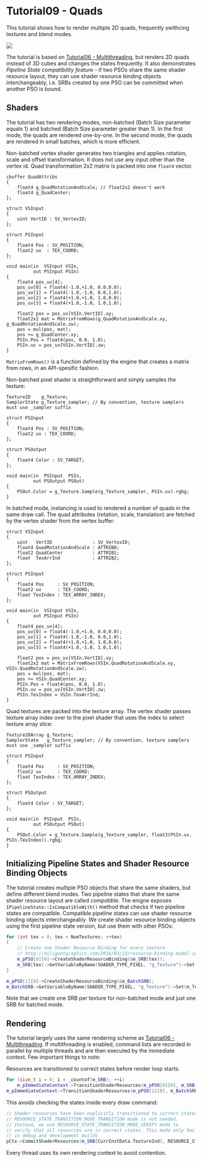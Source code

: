 # Tutorial09 - Quads

This tutorial shows how to render multiple 2D quads, frequently swithcing textures and blend modes.

![](Animation_Large.gif)

The tutorial is based on [Tutorial06 - Multithreading](../Tutorial06_Multithreading), but renders
2D quads instead of 3D cubes and changes the states frequently. It also demonstrates *Pipeline State
compatibility feature* - if two PSOs share the same shader resource layout, they can use shader resource
binding objects interchangeably, i.e. SRBs created by one PSO can be committed when another PSO is bound.

## Shaders

The tutorial has two rendering modes, non-batched (Batch Size parameter equals 1) and batched 
(Batch Size parameter greater than 1). In the first mode, the quads are rendered one-by-one.
In the second mode, the quads are rendered in small batches, which is more efficient.

Non-batched vertex shader generates two triangles and applies rotation, scale and offset transformation.
It does not use any input other than the vertex id. Quad transformation 2x2 matrix is packed into one `float4` vector.

```hlsl
cbuffer QuadAttribs
{
    float4 g_QuadRotationAndScale; // float2x2 doesn't work
    float4 g_QuadCenter;
};

struct VSInput
{
    uint VertID : SV_VertexID;
};

struct PSInput 
{ 
    float4 Pos : SV_POSITION; 
    float2 uv  : TEX_COORD;
};

void main(in  VSInput VSIn,
          out PSInput PSIn)
{
    float4 pos_uv[4];
    pos_uv[0] = float4(-1.0,+1.0, 0.0,0.0);
    pos_uv[1] = float4(-1.0,-1.0, 0.0,1.0);
    pos_uv[2] = float4(+1.0,+1.0, 1.0,0.0);
    pos_uv[3] = float4(+1.0,-1.0, 1.0,1.0);

    float2 pos = pos_uv[VSIn.VertID].xy;
    float2x2 mat = MatrixFromRows(g_QuadRotationAndScale.xy, g_QuadRotationAndScale.zw);
    pos = mul(pos, mat);
    pos += g_QuadCenter.xy;
    PSIn.Pos = float4(pos, 0.0, 1.0);
    PSIn.uv = pos_uv[VSIn.VertID].zw;
}
```

`MatrixFromRows()` is a function defined by the engine that creates a matrix from rows, in an API-spesific fashion.

Non-batched pixel shader is straightforward and simply samples the texture:

```hlsl
Texture2D    g_Texture;
SamplerState g_Texture_sampler; // By convention, texture samplers must use _sampler suffix

struct PSInput 
{ 
    float4 Pos : SV_POSITION; 
    float2 uv : TEX_COORD;
};

struct PSOutput
{
    float4 Color : SV_TARGET;
};

void main(in  PSInput  PSIn,
          out PSOutput PSOut)
{
    PSOut.Color = g_Texture.Sample(g_Texture_sampler, PSIn.uv).rgbg;
}
```

In batched mode, instancing is used to rendered a number of quads in the same draw call. The quad
attributes (rotation, scale, translation) are fetched by the vertex shader from the vertex buffer:

```hlsl
struct VSInput
{
    uint   VertID               : SV_VertexID;
    float4 QuadRotationAndScale : ATTRIB0;
    float2 QuadCenter           : ATTRIB1;
    float  TexArrInd            : ATTRIB2;
};

struct PSInput 
{ 
    float4 Pos     : SV_POSITION; 
    float2 uv      : TEX_COORD;
    float TexIndex : TEX_ARRAY_INDEX;
};

void main(in  VSInput VSIn,
          out PSInput PSIn)
{
    float4 pos_uv[4];
    pos_uv[0] = float4(-1.0,+1.0, 0.0,0.0);
    pos_uv[1] = float4(-1.0,-1.0, 0.0,1.0);
    pos_uv[2] = float4(+1.0,+1.0, 1.0,0.0);
    pos_uv[3] = float4(+1.0,-1.0, 1.0,1.0);

    float2 pos = pos_uv[VSIn.VertID].xy;
    float2x2 mat = MatrixFromRows(VSIn.QuadRotationAndScale.xy, VSIn.QuadRotationAndScale.zw);
    pos = mul(pos, mat);
    pos += VSIn.QuadCenter.xy;
    PSIn.Pos = float4(pos, 0.0, 1.0);
    PSIn.uv = pos_uv[VSIn.VertID].zw;
    PSIn.TexIndex = VSIn.TexArrInd;
}
```

Quad textures are packed into the texture array. The vertex shader passes texture array index over to 
the pixel shader that uses the index to select texture array slice:

```hlsl
Texture2DArray g_Texture;
SamplerState   g_Texture_sampler; // By convention, texture samplers must use _sampler suffix

struct PSInput
{
    float4 Pos     : SV_POSITION;
    float2 uv      : TEX_COORD;
    float TexIndex : TEX_ARRAY_INDEX;
};

struct PSOutput
{
    float4 Color : SV_TARGET;
};

void main(in  PSInput  PSIn,
          out PSOutput PSOut)
{
    PSOut.Color = g_Texture.Sample(g_Texture_sampler, float3(PSIn.uv, PSIn.TexIndex)).rgbg;
}
```

## Initializing Pipeline States and Shader Resource Binding Objects

The tutorial creates multiple PSO objects that share the same shaders, but define different blend modes.
Two pipeline states that share the same shader resource layout are called *compatible*. The enigne exposes
`IPipelineState::IsCompatibleWith()` method that checks if two pipeline states are compatible.
Compatible pipeline states can use shader resource binding objects interchangeably. We create shader
resource binding objects using the first pipeline state version, but use them with other PSOs:

```cpp
for (int tex = 0; tex < NumTextures; ++tex)
{
    // Create one Shader Resource Binding for every texture
    // http://diligentgraphics.com/2016/03/23/resource-binding-model-in-diligent-engine-2-0/
    m_pPSO[0][0]->CreateShaderResourceBinding(&m_SRB[tex]);
    m_SRB[tex]->GetVariableByName(SHADER_TYPE_PIXEL, "g_Texture")->Set(m_TextureSRV[tex]);
}

m_pPSO[1][0]->CreateShaderResourceBinding(&m_BatchSRB);
m_BatchSRB->GetVariableByName(SHADER_TYPE_PIXEL, "g_Texture")->Set(m_TexArraySRV);
```

Note that we create one SRB per texture for non-batched mode and just one SRB for batched mode.

## Rendering

The tutorial largely uses the same rendering scheme as [Tutorial06 - Multithreading](../Tutorial06_Multithreading). 
If multithreading is enabled, command lists are recorded in parallel by multiple threads and are then executed by the
immediate context. Few important things to note:

Resources are transitioned to correct states before render loop starts:

```cpp
for (size_t i = 0; i < _countof(m_SRB); ++i)
    m_pImmediateContext->TransitionShaderResources(m_pPSO[0][0], m_SRB[i]);
m_pImmediateContext->TransitionShaderResources(m_pPSO[1][0], m_BatchSRB);
```

This avoids checking the states inside every draw command:

```cpp
// Shader resources have been explicitly transitioned to correct states, so
// RESOURCE_STATE_TRANSITION_MODE_TRANSITION mode is not needed.
// Instead, we use RESOURCE_STATE_TRANSITION_MODE_VERIFY mode to
// verify that all resources are in correct states. This mode only has effect
// in debug and development builds
pCtx->CommitShaderResources(m_SRB[CurrInstData.TextureInd], RESOURCE_STATE_TRANSITION_MODE_VERIFY);
```

Every thread uses its own rendering context to avoid contention.
